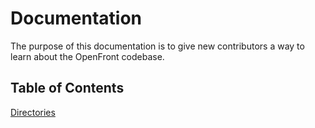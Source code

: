 # Documentation

The purpose of this documentation is to give new contributors a way to learn about the OpenFront codebase.

## Table of Contents

[Directories](dirs.md)
